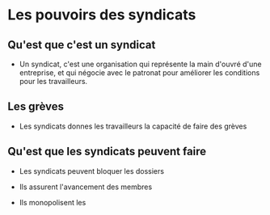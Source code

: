 # Les pouvoirs des syndicats

## Qu'est que c'est un syndicat

- Un syndicat, c'est une organisation qui représente la main d'ouvré d'une entreprise, et qui négocie avec le patronat pour améliorer les conditions pour les travailleurs. 

## Les grèves

- Les syndicats donnes les travailleurs la capacité de faire des grèves

## Qu'est que les syndicats peuvent faire

- Les syndicats peuvent bloquer les dossiers

- Ils assurent l'avancement des membres

- Ils monopolisent les 